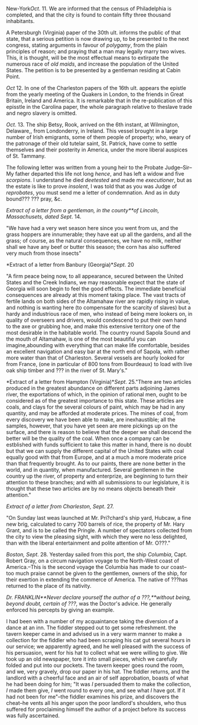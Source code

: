 New-York*Oct*. 11. We are informed that the census of
                    Philadelphia is completed, and that the city is found to contain fifty
                    three thousand inhabitants.A Petersburgh (Virginia) paper of the 30th ult. informs the public of that
                    state, that a serious petition is now drawing up, to be presented to
                    the next congress, stating arguments in favour of *polygamy*, from the plain principles of reason; and praying that a
                    man may legally marry two wives. This, it is thought, will be the most
                    effectual means to extirpate the numerous race of *old
                        maids*, and increase the population of the United States. The
                    petition is to be presented by a gentleman residing at Cabin
                    Point.*Oct* 12. In one of the Charleston papers of the 16th
                    ult. appears the epistle from the yearly meeting of the Quakers in London,
                    to the friends in Great Britain, Ireland and America. It is remarkable
                    that in the re-publication of this episstle in the Carolina
                    paper, the whole paragraph relative to theslave trade and negro slavery is
                        omitted.*Oct*. 13. The ship Betsy, Rook, arrived on the 6th
                    instant, at Wilmington, Delaware,, from Londonderry, in Ireland. This
                    vessel brought in a large number of Irish emigrants, some of them
                    people of property; who, weary of the patronage of their old
                    tutelar saint, St. Patrick, have come to settle themselves and their
                    posterity in America, under the more liberal auspices of St.
                    Tammany.The following letter was written from a young heir to the Probate
                    Judge–Sir–My father departed this life not long
                        *hence*, and
                    has left a widow and five *scorpions*. I
                    understand he died *deetested* and made me
                        *executioner*, but as the estate is like to prove
                        *insolent*, I was told that as you was Judge of
                        *reprobates*, you must send me a letter
                    of condemnation. And as in duty bound??? ??? pray,
                        &c.*Extract of a letter from a gentleman, in the county**of Lincoln, Massachusets, dated Sept*.
                        14."We have had a very wet season here since you went from us, and the grass
                    hoppers are innumerable; they have eat up all the gardens, and
                    all the grass; of course, as the natural consequences, we
                    have no milk, neither shall we have any beef or butter this season; the
                    corn has also suffered very much from those insects"*Extract of a letter from Banbury (Georgia)**Sept*. 20"A firm peace being now, to all appearance, secured between the United
                    States and the Creek Indians, we may reasonable expect that the state
                    of Georgia will soon begin to feel the good effects. The immediate
                    beneficial consequences are already at this moment taking place.
                    The vast tracts of fertile lands on both sides of the Altamahaw river
                    are rapidly rising in value, and nothing is wanting here (to compensate for
                    the scarcity of slaves) but a hardy and industrious race of men, who
                    instead of being mere lookers on, in quality of overseers and drivers,
                    would condescend to put their own hand to the axe or grubbing hoe, and
                    make this extensive territory one of the most desirable in
                    the habitable world. The country round Sapola Sound and the mouth of
                    Altamahaw, is one of the most beautiful you can imagine,abounding with everything that can make life comfortable, besides an excellent navigation and easy bar at the north end of
                    Sapola, with rather more water than that of Charleston. Several
                    vessels are hourly looked for from France, (one in particular of 800 tons from Bourdeaux) to load with live oak ship timber and
                        ??? in the river of St. Mary's."*Extract of a letter from Hampton
                            (Virginia)**Sept*. 25."There are two articles produced in the greatest abundance
                    on different parts adjoining James river, the exportations of which, in the
                    opinion of rational men, ought to be considered as of the greatest
                    importance to this state. These articles are coals, and clays for the
                    several colours of paint, which may be had in any quantity, and may be
                    afforded at moderate prices. The mines of coal, from every discovery
                    we have been able to make, are inexhaustible; all the samples, however,
                    that you have yet seen are mere pickings up on the surface,
                    and there is reason to believe that the deeper we shall descend the better
                    will be the quality of the coal. When once a company can be estblished with funds sufficient to take this matter in hand,
                    there is no doubt but that we can supply the different capital of the
                    United States with coal equally good with that from Europe, and at a
                    much a more moderate price than that frequently brought. As to
                    our paints, there are none better in the world, and in quantity, when
                    manufactured. Several gentlemen in the country up the river, of
                    property and enterprize, are beginning to turn their attention
                    to these branches; and with all submissions to our legislature, it is
                    thought that these two articles are by no means objects beneath their
                    attention."*Extract of a letter from Charleston,
                            Sept*. 27."On Sunday last weas launched at Mr. Pri?chard's ship yard, Hubcaw, a fine new brig,
                        calculated to carry 700 barrels of rice, the property
                    of Mr. Hary Grant, and is to be called the Pringle. A
                    number of spectators collected from the city to view the pleasing sight,
                    with which they were no less delighted, than with the liberal entertainment and polite attention of Mr. O???."*Boston, Sept*. 28. Yesterday sailed from this port,
                    the ship *Columbia*, Capt. Robert Gray, on a circum
                    navigation voyage to the North-West coast of America.–This is the
                    second voyage the Columbia has made to our coast–too much
                    praise cannot be given to the gentlemen, owners of the ship, for their
                    exertion in extending the commerce of America. The native of ???has returned to the place of its nativity.*Dr. FRANKLIN**Never declare yourself the author of a ???,**without being, beyond doubt, certain of ???*, was the Doctor's advice. He
                    generally enforced his percepts by giving an example.I had been with a number of my acquaintance taking the diversion of a dance
                    at an inn. The fiddler stepped out to get some refreshment. the tavern
                    keeper came in and advised us in a very warm manner to make a collection
                    for the fiddler who had been scraping his cat gut several
                    hours in our service; we apparently agreed, and he well pleased with
                    the success of his persuasion, went for his hat to collect what we were
                    willing to give. We took up an old newspaper, tore it into small
                    pieces, which we carefully folded and put into our pockets. The tavern
                    keeper goes round the room, and we, very gravely, drop our paper in
                    his hat. The fiddler returns, and the landlord with a cheerful face and an
                    air of self approbation, boasts of what he had been doing for
                    him; "It was *I* persuaded them to make the
                    collection, *I* made them give, *I* went round to every one, and see what *I*
                    have got. If it had not been for me"–the fiddler examines his prize,
                    and discovers the cheat–he vents all his anger upon
                    the poor landlord's shoulders, who thus suffered for proclaiming
                    himself the author of a project before its success was fully
                    ascertained.
